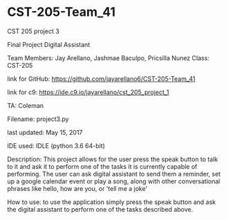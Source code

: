 # CST-205-Team_41
CST 205 project 3 

Final Project Digital Assistant

Team Members: Jay Arellano, Jashmae Baculpo, Pricsilla Nunez
Class: CST-205

link for GitHub: https://github.com/jayarellano6/CST-205-Team_41

link for c9: https://ide.c9.io/jayarellano/cst_205_project_1

TA: Coleman

Filename: project3.py

last updated: May 15, 2017

IDE used: IDLE (python 3.6 64-bit)

Description: This project allows for the user press the speak button to talk to it and ask
it to perform one of the tasks it is currently capable of performing. The user can ask digital
assistant to send them a reminder, set up a google calendar event or play a song, along
with other conversational phrases like hello, how are you, or 'tell me a joke'

How to use: to use the application simply press the speak button and ask the digital
assistant to perform one of the tasks described above.
